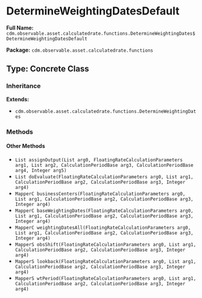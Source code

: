 # DetermineWeightingDatesDefault

**Full Name:** `cdm.observable.asset.calculatedrate.functions.DetermineWeightingDates$DetermineWeightingDatesDefault`

**Package:** `cdm.observable.asset.calculatedrate.functions`

## Type: Concrete Class

### Inheritance

**Extends:**
- `cdm.observable.asset.calculatedrate.functions.DetermineWeightingDates`

### Methods

#### Other Methods

- `List assignOutput(List arg0, FloatingRateCalculationParameters arg1, List arg2, CalculationPeriodBase arg3, CalculationPeriodBase arg4, Integer arg5)`
- `List doEvaluate(FloatingRateCalculationParameters arg0, List arg1, CalculationPeriodBase arg2, CalculationPeriodBase arg3, Integer arg4)`
- `MapperC businessCenters(FloatingRateCalculationParameters arg0, List arg1, CalculationPeriodBase arg2, CalculationPeriodBase arg3, Integer arg4)`
- `MapperC baseWeightingDates(FloatingRateCalculationParameters arg0, List arg1, CalculationPeriodBase arg2, CalculationPeriodBase arg3, Integer arg4)`
- `MapperC weightingDatesAll(FloatingRateCalculationParameters arg0, List arg1, CalculationPeriodBase arg2, CalculationPeriodBase arg3, Integer arg4)`
- `MapperS obsShift(FloatingRateCalculationParameters arg0, List arg1, CalculationPeriodBase arg2, CalculationPeriodBase arg3, Integer arg4)`
- `MapperS lookback(FloatingRateCalculationParameters arg0, List arg1, CalculationPeriodBase arg2, CalculationPeriodBase arg3, Integer arg4)`
- `MapperS wtPeriod(FloatingRateCalculationParameters arg0, List arg1, CalculationPeriodBase arg2, CalculationPeriodBase arg3, Integer arg4)`

